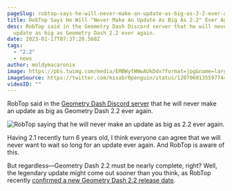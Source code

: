 ```yaml
---
pageSlug: robtop-says-he-will-never-make-an-update-as-big-as-2-2-ever-again
title: RobTop Says He Will "Never Make An Update As Big As 2.2" Ever Again
desc: RobTop said in the Geometry Dash Discord server that he will never make an
  update as big as Geometry Dash 2.2 ever again.
date: 2023-01-17T07:37:20.568Z
tags:
  - "2.2"
  - news
author: moldymacaronix
image: https://pbs.twimg.com/media/EMBWytWWwAUkDdx?format=jpg&name=large
imageSource: https://twitter.com/misabr0penguin/status/1207060135597744129?s=61&t=qsyVjmVRO7U20la1uSoJFA
videoID: ""
---
```

RobTop said in the [Geometry Dash Discord server](/posts/geometry-dash-discord-server-how-to-join-request-levels/) that he will never make an update as big as Geometry Dash 2.2 ever again.

![RobTop saying that he will never make an update as big as 2.2 ever again.](https://cdn.discordapp.com/attachments/392087938239954950/1064810599508344892/IMG_0624.png)

Having 2.1 recently turn 6 years old, I think everyone can agree that we will never want to wait so long for an update ever again. And RobTop is aware of this.

But regardless—Geometry Dash 2.2 must be nearly complete, right? Well, the legendary update might come out sooner than you think, as RobTop recently [confirmed a new Geometry Dash 2.2 release date](/posts/geometry-dash-2-2-release-date-confirmed-2023/).